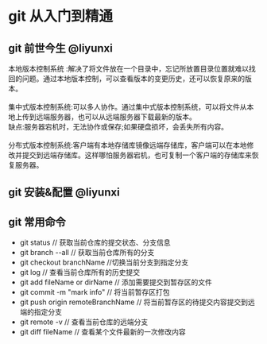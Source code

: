 # git 从入门到精通

## git 前世今生 @liyunxi

本地版本控制系统 :解决了将文件放在一个目录中，忘记所放置目录位置就难以找回的问题。通过本地版本控制，可以查看版本的变更历史，还可以恢复原来的版本。<BR>
<BR>
集中式版本控制系统:可以多人协作。通过集中式版本控制系统，可以将文件从本地上传到远端服务器，也可以从远端服务器下载最新的版本。 <BR>
缺点:服务器宕机时，无法协作或保存;如果硬盘损坏，会丢失所有内容。<BR>
<BR>
分布式版本控制系统:客户端有本地存储库镜像远端存储库，客户端可以在本地修改并提交到远端存储库。这样哪怕服务器宕机，也可复制一个客户端的存储库来恢复服务器。<BR>

## git 安装&配置 @liyunxi

## git 常用命令

- git status                            // 获取当前仓库的提交状态、分支信息
- git branch --all                      // 获取当前仓库所有的分支
- git checkout branchName               //切换当前分支到指定分支
- git log                               // 查看当前仓库所有的历史提交
- git add fileName or dirName           // 添加需要提交到暂存区的文件
- git commit -m "mark info"             // 将当前暂存区打包
- git push origin remoteBranchName      // 将当前暂存区的待提交内容提交到远端的指定分支 
- git remote -v                         // 查看当前仓库的远端分支
- git diff fileName                     // 查看某个文件最新的一次修改内容